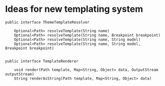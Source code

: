 Ideas for new templating system
===============================

    public interface ThemeTemplateResolver

        Optional<Path> resolveTemplate(String name)
        Optional<Path> resolveTemplate(String name, Breakpoint breakpoint)
        Optional<Path> resolveTemplate(String name, String model)
        Optional<Path> resolveTemplate(String name, String model, Breakpoint breakpoint)


    public interface TemplateRenderer

        void render(Path template, Map<String, Object> data, OutputStream outputStream)
        String renderAsString(Path template, Map<String, Object> data)